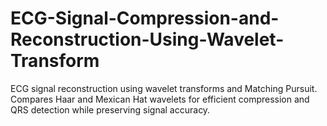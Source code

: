 # ECG-Signal-Compression-and-Reconstruction-Using-Wavelet-Transform
ECG signal reconstruction using wavelet transforms and Matching Pursuit. Compares Haar and Mexican Hat wavelets for efficient compression and QRS detection while preserving signal accuracy.
